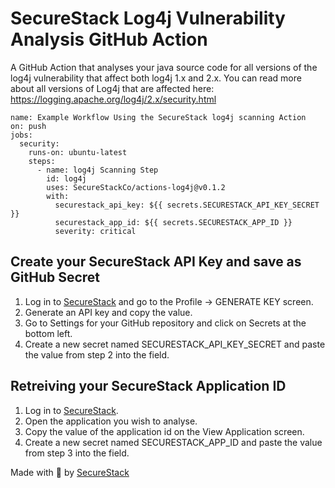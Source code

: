 # SecureStack Log4j Vulnerability Analysis GitHub Action

A GitHub Action that analyses your java source code for all versions of the log4j vulnerability that affect both log4j 1.x and 2.x.  You can read more about all versions of Log4j that are affected here:  https://logging.apache.org/log4j/2.x/security.html

```
name: Example Workflow Using the SecureStack log4j scanning Action
on: push
jobs:
  security:
    runs-on: ubuntu-latest
    steps:
      - name: log4j Scanning Step
        id: log4j
        uses: SecureStackCo/actions-log4j@v0.1.2
        with:
          securestack_api_key: ${{ secrets.SECURESTACK_API_KEY_SECRET }}
          securestack_app_id: ${{ secrets.SECURESTACK_APP_ID }}
          severity: critical
```
## Create your SecureStack API Key and save as GitHub Secret

1. Log in to [SecureStack](https://app.securestack.com) and go to the Profile -> GENERATE KEY screen.
2. Generate an API key and copy the value.
3. Go to Settings for your GitHub repository and click on Secrets at the bottom left.
4. Create a new secret named SECURESTACK_API_KEY_SECRET and paste the value from step 2 into the field.

## Retreiving your SecureStack Application ID

1. Log in to [SecureStack](https://app.securestack.com).
2. Open the application you wish to analyse.
3. Copy the value of the application id on the View Application screen.
4. Create a new secret named SECURESTACK_APP_ID and paste the value from step 3 into the field.


Made with 💜  by [SecureStack](https://securestack.com)
